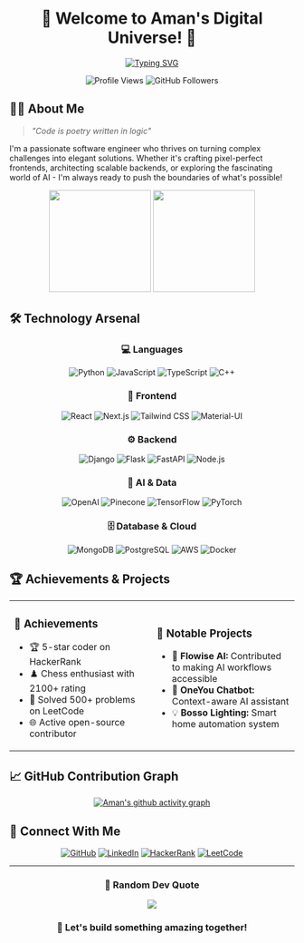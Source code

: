 <div align="center">

# 🌟 Welcome to Aman's Digital Universe! 🚀

[![Typing SVG](https://readme-typing-svg.herokuapp.com?font=Fira+Code&pause=1000&color=2986cc&center=true&vCenter=true&width=435&lines=Software+Engineer;AI+Enthusiast;Full+Stack+Developer;Problem+Solver;Open+Source+Contributor)](https://git.io/typing-svg)

<p align="center">
  <img src="https://komarev.com/ghpvc/?username=amansoni7477030&label=Profile%20Views&color=2986cc&style=flat" alt="Profile Views" />
  <img src="https://img.shields.io/github/followers/amansoni7477030?label=Followers&style=social" alt="GitHub Followers" />
</p>

</div>

## 🧙‍♂️ About Me

> *"Code is poetry written in logic"*

I'm a passionate software engineer who thrives on turning complex challenges into elegant solutions. Whether it's crafting pixel-perfect frontends, architecting scalable backends, or exploring the fascinating world of AI - I'm always ready to push the boundaries of what's possible!

<div align="center">
  <img height="180em" src="https://awesome-github-stats.azurewebsites.net/user-stats/amansoni7477030?cardType=level&preferLogin=false"/>
  <img height="180em" src="https://github-readme-stats.vercel.app/api/top-langs/?username=amansoni7477030&layout=compact&langs_count=7&theme=tokyonight"/>
</div>

## 🛠️ Technology Arsenal

<div align="center">

### 💻 Languages
![Python](https://img.shields.io/badge/Python-3776AB?style=for-the-badge&logo=python&logoColor=white)
![JavaScript](https://img.shields.io/badge/JavaScript-F7DF1E?style=for-the-badge&logo=javascript&logoColor=black)
![TypeScript](https://img.shields.io/badge/TypeScript-007ACC?style=for-the-badge&logo=typescript&logoColor=white)
![C++](https://img.shields.io/badge/C%2B%2B-00599C?style=for-the-badge&logo=c%2B%2B&logoColor=white)

### 🎨 Frontend
![React](https://img.shields.io/badge/React-61DAFB?style=for-the-badge&logo=react&logoColor=black)
![Next.js](https://img.shields.io/badge/Next.js-000000?style=for-the-badge&logo=next.js&logoColor=white)
![Tailwind CSS](https://img.shields.io/badge/Tailwind_CSS-38B2AC?style=for-the-badge&logo=tailwind-css&logoColor=white)
![Material-UI](https://img.shields.io/badge/Material--UI-0081CB?style=for-the-badge&logo=material-ui&logoColor=white)

### ⚙️ Backend
![Django](https://img.shields.io/badge/Django-092E20?style=for-the-badge&logo=django&logoColor=white)
![Flask](https://img.shields.io/badge/Flask-000000?style=for-the-badge&logo=flask&logoColor=white)
![FastAPI](https://img.shields.io/badge/FastAPI-009688?style=for-the-badge&logo=fastapi&logoColor=white)
![Node.js](https://img.shields.io/badge/Node.js-339933?style=for-the-badge&logo=node.js&logoColor=white)

### 🤖 AI & Data
![OpenAI](https://img.shields.io/badge/OpenAI-412991?style=for-the-badge&logo=openai&logoColor=white)
![Pinecone](https://img.shields.io/badge/Pinecone-007ACC?style=for-the-badge&logo=pinecone&logoColor=white)
![TensorFlow](https://img.shields.io/badge/TensorFlow-FF6F00?style=for-the-badge&logo=tensorflow&logoColor=white)
![PyTorch](https://img.shields.io/badge/PyTorch-EE4C2C?style=for-the-badge&logo=pytorch&logoColor=white)

### 🗄️ Database & Cloud
![MongoDB](https://img.shields.io/badge/MongoDB-47A248?style=for-the-badge&logo=mongodb&logoColor=white)
![PostgreSQL](https://img.shields.io/badge/PostgreSQL-316192?style=for-the-badge&logo=postgresql&logoColor=white)
![AWS](https://img.shields.io/badge/AWS-232F3E?style=for-the-badge&logo=amazon-aws&logoColor=white)
![Docker](https://img.shields.io/badge/Docker-2496ED?style=for-the-badge&logo=docker&logoColor=white)

</div>

## 🏆 Achievements & Projects

<table>
  <tr>
    <td width="50%">
      <h3>🌟 Achievements</h3>
      <ul>
        <li>🏆 5-star coder on HackerRank</li>
        <li>♟️ Chess enthusiast with 2100+ rating</li>
        <li>🎯 Solved 500+ problems on LeetCode</li>
        <li>🌐 Active open-source contributor</li>
      </ul>
    </td>
    <td width="50%">
      <h3>💼 Notable Projects</h3>
      <ul>
        <li>🤖 <strong>Flowise AI:</strong> Contributed to making AI workflows accessible</li>
        <li>🎯 <strong>OneYou Chatbot:</strong> Context-aware AI assistant</li>
        <li>💡 <strong>Bosso Lighting:</strong> Smart home automation system</li>
      </ul>
    </td>
  </tr>
</table>

## 📈 GitHub Contribution Graph

<div align="center">
  
[![Aman's github activity graph](https://github-readme-activity-graph.vercel.app/graph?username=amansoni7477030&theme=tokyo-night)](https://github.com/ashutosh00710/github-readme-activity-graph)

</div>

## 🤝 Connect With Me

<div align="center">
  
[![GitHub](https://img.shields.io/badge/GitHub-181717?style=for-the-badge&logo=github&logoColor=white)](https://github.com/amansoni7477030)
[![LinkedIn](https://img.shields.io/badge/LinkedIn-0A66C2?style=for-the-badge&logo=linkedin&logoColor=white)](https://www.linkedin.com/in/amansoni7477/)
[![HackerRank](https://img.shields.io/badge/HackerRank-2EC866?style=for-the-badge&logo=hackerrank&logoColor=white)](https://www.hackerrank.com/Amansoni7477030)
[![LeetCode](https://img.shields.io/badge/LeetCode-FFA116?style=for-the-badge&logo=leetcode&logoColor=white)](https://leetcode.com/amansoni7477030/)

</div>

---

<div align="center">
  
### 💭 Random Dev Quote
![](https://quotes-github-readme.vercel.app/api?type=horizontal&theme=tokyonight)

### 🎯 Let's build something amazing together! 
  
</div>
